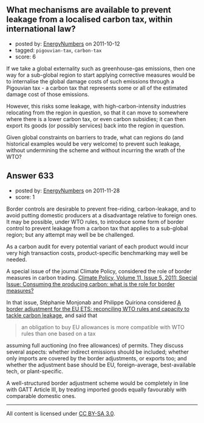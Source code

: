 ## What mechanisms are available to prevent leakage from a localised carbon tax, within international law?

- posted by: [EnergyNumbers](https://stackexchange.com/users/-1/104-energynumbers) on 2011-10-12
- tagged: `pigouvian-tax`, `carbon-tax`
- score: 6

If we take a global externality such as greenhouse-gas emissions, then one way for a sub-global region to start applying corrective measures would be to internalise the global damage costs of such emissions through a Pigouvian tax - a carbon tax that represents some or all of the estimated damage cost of those emissions.

However, this risks some leakage, with high-carbon-intensity industries relocating from the region in question, so that it can move to somewhere where there is a lower carbon tax, or even carbon subsidies; it can then export its goods (or possibly services) back into the region in question.

Given global constraints on barriers to trade, what can regions do (and historical examples would be very welcome) to prevent such leakage, without undermining the scheme and without incurring the wrath of the WTO?


## Answer 633

- posted by: [EnergyNumbers](https://stackexchange.com/users/-1/104-energynumbers) on 2011-11-28
- score: 1

<p>Border controls are desirable to prevent free-riding, carbon-leakage, and to avoid putting domestic producers at a disadvantage relative to foreign ones. It may be possible, under WTO rules, to introduce some form of border control to prevent leakage from a carbon tax that applies to a sub-global region; but any attempt may well be be challenged.</p>

<p>As a carbon audit for every potential variant of each product would incur very high transaction costs, product-specific benchmarking may well be needed.</p>

<p>A special issue of the journal Climate Policy, considered the role of border measures in carbon trading. <a href="http://www.tandfonline.com/toc/tcpo20/11/5" rel="nofollow">Climate Policy, Volume 11, Issue 5, 2011: Special Issue: Consuming the producing carbon: what is the role for border measures?</a></p>

<p>In that issue, Stéphanie Monjonab and Philippe Quiriona considered <a href="http://dx.doi.org/10.1080/14693062.2011.601907" rel="nofollow">A border adjustment for the EU ETS: reconciling WTO rules and capacity to tackle carbon leakage</a>, and said that</p>

<blockquote>
  <p>an obligation to buy EU allowances is more compatible with WTO rules than one based on a tax</p>
</blockquote>

<p>assuming full auctioning (no free allowances) of permits. They discuss several aspects: whether indirect emissions should be included; whether only imports are covered by the border adjustments, or exports too; and whether the adjustment base should be EU, foreign-average, best-available tech, or plant-specific.</p>

<p>A well-structured border adjustment scheme would be completely in line with GATT Article III, by treating imported goods equally favourably with comparable domestic ones.</p>




---

All content is licensed under [CC BY-SA 3.0](https://creativecommons.org/licenses/by-sa/3.0/).
